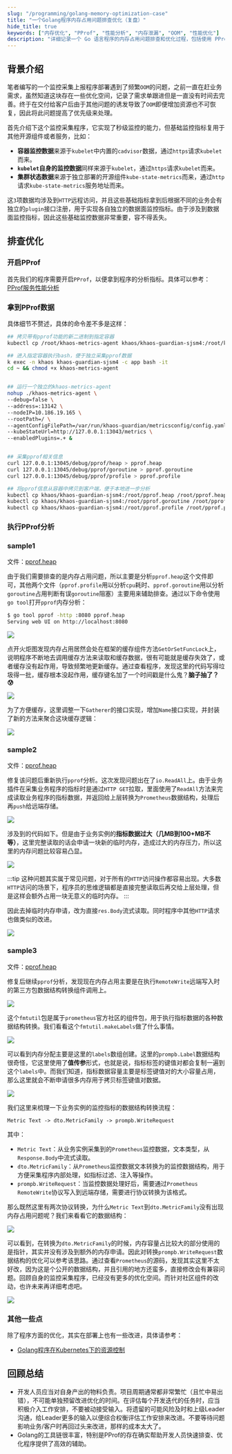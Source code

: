 ```yaml
---
slug: "/programming/golang-memory-optimization-case"
title: "一个Golang程序内存占用问题排查优化（复盘）"
hide_title: true
keywords: ["内存优化", "PProf", "性能分析", "内存泄漏", "OOM", "性能优化"]
description: "详细记录一个 Go 语言程序的内存占用问题排查和优化过程，包括使用 PProf 进行分析、问题定位和解决方案"
---
```



## 背景介绍

笔者编写的一个监控采集上报程序部署遇到了频繁`OOM`的问题，之前一直在赶业务需求，虽然知道这块存在一些优化空间，记录了需求单跟进但是一直没有时间去完善。终于在交付给客户后由于其他问题的诱发导致了`OOM`即便增加资源也不可恢复，因此将此问题提高了优先级来处理。

首先介绍下这个监控采集程序，它实现了秒级监控的能力，但基础监控指标复用于其他开源组件或者服务，比如：

*   **容器监控数据**来源于`kubelet`中内置的`cadvisor`数据，通过`https`请求`kubelet`而来。
*   **`kubelet`自身的监控数据**同样来源于`kubelet`，通过`https`请求`kubelet`而来。
*   **集群状态数据**来源于独立部署的开源组件`kube-state-metrics`而来，通过`http`请求`kube-state-metrics`服务地址而来。

这`3`项数据均涉及到`HTTP`远程访问，并且这些基础指标拿到后根据不同的业务会有独立的`plugin`接口注册，用于实现各自独立的数据面监控指标。由于涉及到数据面监控指标，因此这些基础监控数据非常重要，容不得丢失。

## 排查优化

### 开启PProf

首先我们的程序需要开启`PProf`，以便拿到程序的分析指标。具体可以参考：[PProf服务性能分析](https://goframe.org/docs/web/senior-pprof)

### 拿到PProf数据

具体细节不赘述，具体的命令差不多是这样：

```bash
## 拷贝带有pprof功能的新二进制到指定容器
kubectl cp /root/khaos-metrics-agent khaos/khaos-guardian-sjsm4:/root/khaos-metrics-agent -c app

## 进入指定容器执行bash，便于独立采集pprof数据
k exec -n khaos khaos-guardian-sjsm4 -c app bash -it
cd ~ && chmod +x khaos-metrics-agent


## 运行一个独立的khaos-metrics-agent
nohup ./khaos-metrics-agent \
--debug=false \
--address=:13142 \
--nodeIP=10.186.19.165 \
--rootPath=/ \
--agentConfigFilePath=/var/run/khaos-guardian/metricsconfig/config.yaml \
--kubeStateUrl=http://127.0.0.1:13043/metrics \
--enabledPlugins=.+ &


## 采集pprof相关信息
curl 127.0.0.1:13045/debug/pprof/heap > pprof.heap
curl 127.0.0.1:13045/debug/pprof/goroutine > pprof.goroutine
curl 127.0.0.1:13045/debug/pprof/profile > pprof.profile

## 将pprof信息从容器中拷贝到客户端，便于本地进一步分析
kubectl cp khaos/khaos-guardian-sjsm4:/root/pprof.heap /root/pprof.heap  -c app
kubectl cp khaos/khaos-guardian-sjsm4:/root/pprof.goroutine /root/pprof.goroutine  -c app
kubectl cp khaos/khaos-guardian-sjsm4:/root/pprof.profile /root/pprof.profile  -c app
```

### 执行PProf分析

### sample1

文件：[pprof.heap](/attachments/pprof.heap)

由于我们需要排查的是内存占用问题，所以主要是分析`pprof.heap`这个文件即可，其他两个文件（`pprof.profile`用以分析`cpu`耗时、`pprof.goroutine`用以分析`goroutine`占用判断有误`goroutine`阻塞）主要用来辅助排查。通过以下命令使用`go tool`打开`pprof`内存分析：

```bash
$ go tool pprof -http :8080 pprof.heap
Serving web UI on http://localhost:8080
```

![](/attachments/image-2024-5-11_16-0-58.png)

点开火炬图发现内存占用居然会处在框架的缓存组件方法`GetOrSetFuncLock`上，说明程序不断地去调用缓存方法来读取和缓存数据，很有可能就是缓存失效了，或者缓存没有起作用，导致频繁地更新缓存。通过查看程序，发现这里的代码写得垃圾得一批，缓存根本没起作用，缓存键名加了一个时间戳是什么鬼？**脑子抽了？😰**

![](/attachments/image-2024-5-11_16-19-22.png)

为了方便缓存，这里调整一下`Gatherer`的接口实现，增加`Name`接口实现，并封装了新的方法来聚合这块缓存逻辑：

![](/attachments/image-2024-5-11_17-15-7.png)

### sample2

文件：[pprof.heap](/attachments/pprof.heap)

修复该问题后重新执行`pprof`分析。这次发现问题出在了`io.ReadAll`上。由于业务插件在采集业务程序的指标时是通过`HTTP GET`拉取，里面使用了`ReadAll`方法来完成读取业务程序的指标数据，并返回给上层转换为`Prometheus`数据结构，处理后再`push`给远端存储。

![](/attachments/image-2024-5-11_16-25-42.png)

涉及到的代码如下。但是由于业务实例的**指标数据过大（几MB到100+MB不等）**，这里完整读取的话会申请一块新的临时内存，造成过大的内存压力，所以这里的内存问题比较容易凸显。

![](/attachments/image-2024-5-11_16-29-31.png)

:::tip
这种问题其实属于常见问题，对于所有的`HTTP`访问操作都容易出现。大多数`HTTP`访问的场景下，程序员的思维逻辑都是直接完整读取后再交给上层处理，但是这样会额外占用一块无意义的临时内存。
:::

因此去掉临时内存申请，改为直接`res.Body`流式读取。同时程序中其他`HTTP`请求也做类似的改进。

![](/attachments/image-2024-5-11_16-35-7.png)

### sample3

文件：[pprof.heap](/attachments/pprof.heap)

修复后继续`pprof`分析，发现现在内存占用主要是在执行`RemoteWrite`远端写入时的第三方包数据结构转换组件调用上。

![](/attachments/image-2024-5-11_16-37-22.png)

这个`fmtutil`包是属于`prometheus`官方社区的组件包，用于执行指标数据的各种数据结构转换。我们看看这个`fmtutil.makeLabels`做了什么事情。

![](/attachments/image-2024-5-11_16-40-53.png)

可以看到内存分配主要是这里的`labels`数组创建。这里的`prompb.Label`数据结构很奇怪，它这里使用了**值传参**形式，也就是说，指标标签的键值对都会复制一遍到这个`labels`中。而我们知道，指标数据容量主要是标签键值对的大小容量占用，那么这里就会不断申请很多内存用于拷贝标签键值对数据。

![](/attachments/image-2024-5-11_16-43-57.png)

我们这里来梳理一下业务实例的监控指标的数据结构转换流程：

```text
Metric Text -> dto.MetricFamily -> prompb.WriteRequest
```

其中：

*   `Metric Text`：从业务实例采集到的`Prometheus`监控数据，文本类型，从`Response.Body`中流式读取。
*   `dto.MetricFamily`：从`Prometheus`监控数据文本转换为的监控数据结构，用于方便采集程序内部处理，如指标过滤、注入等操作。
*   `prompb.WriteRequest`：当监控数据处理好后，需要通过`Prometheus RemoteWrite`协议写入到远端存储，需要进行协议转换为该格式。

那么既然这里有两次协议转换，为什么`Metric Text`到`dto.MetricFamily`没有出现内存占用问题呢？我们来看看它的数据结构：

![](/attachments/image-2024-5-11_16-45-59.png)

可以看到，在转换为`dto.MetricFamily`的时候，内存容量占比较大的部分使用的是指针，其实并没有涉及到额外的内存申请。因此对转换`prompb.WriteRequest`数据结构的优化可以参考该思路。通过查看`Prometheus`的源码，发现其实这里不太好改，因为这是个公开的数据结构，并且引用的地方还蛮多，直接修改会有兼容问题。回顾自身的监控采集程序，已经没有更多的优化空间。而针对社区组件的改动，也许未来再详细考虑吧。

![](/attachments/tapd_69993163_base64_1715248124_728.png)

### 其他一些点

除了程序方面的优化，其实在部署上也有一些改进，具体请参考：

*   [Golang程序在Kubernetes下的资源控制](./7-Golang程序在Kubernetes下的资源控制.md)

## 回顾总结

*   开发人员应当对自身产出的物料负责。项目周期通常都非常繁忙（且忙中易出错），不可能单独预留改进优化的时间。在评估每个开发迭代的任务时，应当积极介入工作安排，不要被动接受输入。将遗留的可能风险及时和上级Leader沟通，给Leader更多的输入以便综合权衡评估工作安排来改进。不要等待问题影响业务/客户时再回过头来改进，那样的成本太大了。
*   Golang的工具链很丰富，特别是PProf的存在确实帮助开发人员快速排查、优化程序提供了高效的辅助。

  